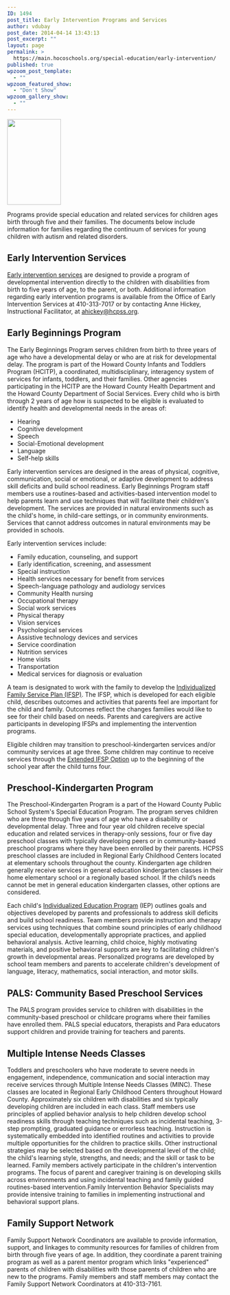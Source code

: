 ```yaml
---
ID: 1494
post_title: Early Intervention Programs and Services
author: vdubay
post_date: 2014-04-14 13:43:13
post_excerpt: ""
layout: page
permalink: >
  https://main.hocoschools.org/special-education/early-intervention/
published: true
wpzoom_post_template:
  - ""
wpzoom_featured_show:
  - "Don't Show"
wpzoom_gallery_show:
  - ""
---
```

<img src="/f/special/logo_eis.gif" width="125" height="199" />

<p>Programs provide special education and related services for children ages birth through five and their families. The documents below include information for families regarding the continuum of services for young children with autism and related disorders.</p>

<h2>Early Intervention Services</h2>

<p><a href="http://www.msde.maryland.gov/MSDE/divisions/earlyinterv/infant_toddlers/doc/Birth3Guide/Birth_to_3_Guide_English.pdf" target="_blank">Early intervention services</a> are designed to provide a program of developmental intervention directly to the children with disabilities from birth to five years of age, to the parent, or both. Additional information regarding early intervention programs is available from the Office of Early Intervention Services at 410-313-7017 or by contacting Anne Hickey, Instructional Facilitator, at <a href="mailto:ahickey@hcpss.org">ahickey@hcpss.org</a>.</p>

<h2>Early Beginnings Program</h2>

<p>The Early Beginnings Program serves children from birth to three years of age who have a developmental delay or who are at risk for developmental delay.  The program is part of the Howard County Infants and Toddlers Program (HCITP), a coordinated, multidisciplinary, interagency system of services for infants, toddlers, and their families.  Other agencies participating in the HCITP are the Howard County Health Department and the Howard County Department of Social Services.  Every child who is birth through 2 years of age how is suspected to be eligible is evaluated to identify health and developmental needs in the areas of:</p>

<ul>
  <li>Hearing</li>
  <li>Cognitive development</li>
  <li>Speech</li>
  <li>Social-Emotional development</li>
  <li>Language</li>
  <li>Self-help skills</li>
</ul>

<p>Early intervention services are designed in the areas of physical, cognitive, communication, social or emotional, or adaptive development to address skill deficits and build school readiness.  Early Beginnings Program staff members use a routines-based and activities-based intervention model to help parents learn and use techniques that will facilitate their children's development. The services are provided in natural environments such as the child's home, in child-care settings, or in community environments.  Services that cannot address outcomes in natural environments may be provided in schools.</p>  

<p>Early intervention services include:</p>

<ul>
  <li>Family education, counseling, and support</li>
  <li>Early identification, screening, and assessment</li>
  <li>Special instruction</li>
  <li>Health services necessary for benefit from services</li>
  <li>Speech-language pathology and audiology services</li>
  <li>Community Health nursing</li>
  <li>Occupational therapy</li>
  <li>Social work services</li>
  <li>Physical therapy</li>
  <li>Vision services</li>
  <li>Psychological services</li>
  <li>Assistive technology devices and services</li>
  <li>Service coordination</li>
  <li>Nutrition services</li>
  <li>Home visits</li>
  <li>Transportation</li>
  <li>Medical services for diagnosis or evaluation</li>
</ul>

<p>A team is designated to work with the family to develop the <a href="http://www.msde.maryland.gov/MSDE/divisions/earlyinterv/infant_toddlers/doc/IFSP/IFSP_Guide_English.pdf" target="_blank">Individualized Family Service Plan (IFSP)</a>. The IFSP, which is developed for each eligible child, describes outcomes and activities that parents feel are important for the child and family. Outcomes reflect the changes families would like to see for their child based on needs. Parents and caregivers are active participants in developing IFSPs and implementing the intervention programs.</p>

<p>Eligible children may transition to preschool-kindergarten services and/or community services at age three.  Some children may continue to receive services through the <a href="http://www.msde.maryland.gov/MSDE/divisions/earlyinterv/infant_toddlers/doc/NextStepsGuide/NextStepsBooklet_English.pdf" target="_blank">Extended IFSP Option</a> up to the beginning of the school year after the child turns four.</p>

<h2>Preschool-Kindergarten Program</h2>

<p>The Preschool-Kindergarten Program is a part of the Howard County Public School System's Special Education Program. The program serves children who are three through five years of age who have a disability or developmental delay. Three and four year old children receive special education and related services in therapy-only sessions, four or five day preschool classes with typically developing peers or in community-based preschool programs where they have been enrolled by their parents. HCPSS preschool classes are included in Regional Early Childhood Centers located at elementary schools throughout the county. Kindergarten age children generally receive services in general education kindergarten classes in their home elementary school or a regionally based school.  If the child’s needs cannot be met in general education kindergarten classes, other options are considered.</p>

<p>Each child's <a href="http://www.msde.maryland.gov/MSDE/divisions/earlyinterv/infant_toddlers/about/docs/GreenParentInvolvementBrochure.pdf" target="_blank">Individualized Education Program</a> (IEP) outlines goals and objectives developed by parents and professionals to address skill deficits and build school readiness.  Team members provide instruction and therapy services using techniques that combine sound principles of early childhood special education, developmentally appropriate practices, and applied behavioral analysis. Active learning, child choice, highly motivating materials, and positive behavioral supports are key to facilitating children's growth in developmental areas. Personalized programs are developed by school team members and parents to accelerate children's development of language, literacy, mathematics, social interaction, and motor skills.</p>

<h2>PALS: Community Based Preschool Services</h2>

<p>The PALS program provides service to children with disabilities in the community-based preschool or childcare programs where their families have enrolled them. PALS special educators, therapists and Para educators support children and provide training for teachers and parents.</p>

<h2>Multiple Intense Needs Classes</h2>

<p>Toddlers and preschoolers who have moderate to severe needs in engagement, independence, communication and social interaction may receive services through Multiple Intense Needs Classes (MINC). These classes are located in Regional Early Childhood Centers throughout Howard County.  Approximately six children with disabilities and six typically developing children are included in each class.  Staff members use principles of applied behavior analysis to help children develop school readiness skills through teaching techniques such as incidental teaching, 3-step prompting, graduated guidance or errorless teaching.  Instruction is systematically embedded into identified routines and activities to provide multiple opportunities for the children to practice skills.  Other instructional strategies may be selected based on the developmental level of the child; the child's learning style, strengths, and needs; and the skill or task to be learned.  Family members actively participate in the children's intervention programs. The focus of parent and caregiver training is on developing skills across environments and using incidental teaching and family guided routines-based intervention.Family Intervention Behavior Specialists may provide intensive training to families in implementing instructional and behavioral support plans.</p>

<h2>Family Support Network</h2>

<p>Family Support Network Coordinators are available to provide information, support, and linkages to community resources for families of children from birth through five years of age. In addition, they coordinate a parent training program as well as a parent mentor program which links "experienced" parents of children with disabilities with those parents of children who are new to the programs.  Family members and staff members may contact the Family Support Network Coordinators at 410-313-7161.</p>